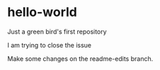 hello-world
===========

Just a green bird's first repository

I am trying to close the issue

Make some changes on the readme-edits branch.
